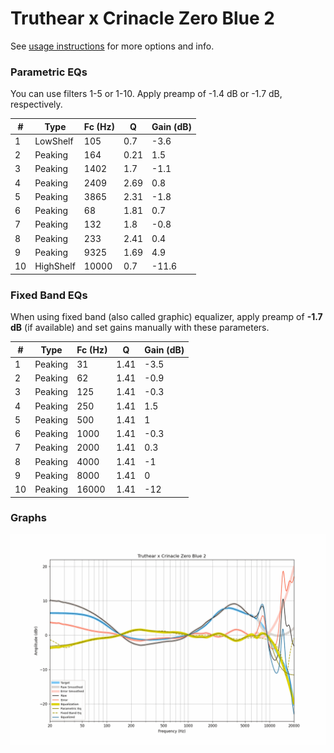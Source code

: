 # Truthear x Crinacle Zero Blue 2
See [usage instructions](https://github.com/jaakkopasanen/AutoEq#usage) for more options and info.

### Parametric EQs
You can use filters 1-5 or 1-10. Apply preamp of -1.4 dB or -1.7 dB, respectively.

|   # | Type      |   Fc (Hz) |    Q |   Gain (dB) |
|-----|-----------|-----------|------|-------------|
|   1 | LowShelf  |       105 | 0.7  |        -3.6 |
|   2 | Peaking   |       164 | 0.21 |         1.5 |
|   3 | Peaking   |      1402 | 1.7  |        -1.1 |
|   4 | Peaking   |      2409 | 2.69 |         0.8 |
|   5 | Peaking   |      3865 | 2.31 |        -1.8 |
|   6 | Peaking   |        68 | 1.81 |         0.7 |
|   7 | Peaking   |       132 | 1.8  |        -0.8 |
|   8 | Peaking   |       233 | 2.41 |         0.4 |
|   9 | Peaking   |      9325 | 1.69 |         4.9 |
|  10 | HighShelf |     10000 | 0.7  |       -11.6 |

### Fixed Band EQs
When using fixed band (also called graphic) equalizer, apply preamp of **-1.7 dB** (if available) and set gains manually with these parameters.

|   # | Type    |   Fc (Hz) |    Q |   Gain (dB) |
|-----|---------|-----------|------|-------------|
|   1 | Peaking |        31 | 1.41 |        -3.5 |
|   2 | Peaking |        62 | 1.41 |        -0.9 |
|   3 | Peaking |       125 | 1.41 |        -0.3 |
|   4 | Peaking |       250 | 1.41 |         1.5 |
|   5 | Peaking |       500 | 1.41 |         1   |
|   6 | Peaking |      1000 | 1.41 |        -0.3 |
|   7 | Peaking |      2000 | 1.41 |         0.3 |
|   8 | Peaking |      4000 | 1.41 |        -1   |
|   9 | Peaking |      8000 | 1.41 |         0   |
|  10 | Peaking |     16000 | 1.41 |       -12   |

### Graphs
![](./Truthear%20x%20Crinacle%20Zero%20Blue%202.png)
